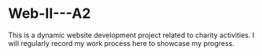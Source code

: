 # Web-II---A2
This is a dynamic website development project related to charity activities. I will regularly record my work process here to showcase my progress.
